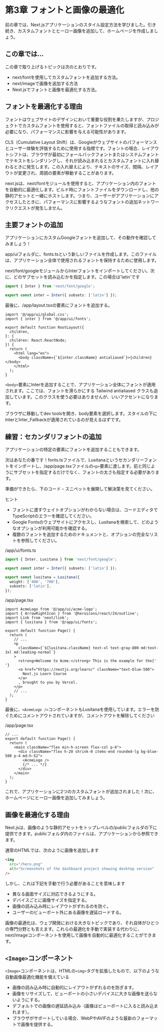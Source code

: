 # 第3章 フォントと画像の最適化
前の章では、Next.jsアプリケーションのスタイル設定方法を学びました。引き続き、カスタムフォントとヒーロー画像を追加して、ホームページを作成しましょう。

## この章では...
この章で取り上げるトピックは次のとおりです。

* next/fontを使用してカスタムフォントを追加する方法。
* next/imageで画像を追加する方法
* Next.jsでフォントと画像を最適化する方法。

## フォントを最適化する理由
フォントはウェブサイトのデザインにおいて重要な役割を果たしますが、プロジェクトでカスタムフォントを使用すると、フォントファイルの取得と読み込みが必要になり、パフォーマンスに影響を与える可能性があります。

CLS（Cumulative Layout Shift）は、Googleがウェブサイトのパフォーマンスとユーザー体験を評価するために使用する指標です。フォントの場合、レイアウトシフトは、ブラウザが最初にフォールバックフォントまたはシステムフォントでテキストをレンダリングし、それが読み込まれるとカスタムフォントに入れ替わるときに発生します。この入れ替えにより、テキストのサイズ、間隔、レイアウトが変更され、周囲の要素が移動することがあります。

next.jsは、next/fontモジュールを使用すると、アプリケーション内のフォントを自動的に最適化します。ビルド時にフォントファイルをダウンロードし、他の静的アセットと一緒にホストします。つまり、ユーザーがアプリケーションにアクセスしたときに、パフォーマンスに影響するようなフォントの追加ネットワークリクエストが発生しません。

## 主要フォントの追加
アプリケーションにカスタムGoogleフォントを追加して、その動作を確認してみましょう！

app/uiフォルダに、fonts.tsという新しいファイルを作成します。このファイルは、アプリケーション全体で使用されるフォントを保持するために使用します。

next/font/googleモジュールからInterフォントをインポートしてください。次に、どのサブセットを読み込むかを指定します。この場合は'latin'です

```typescript
import { Inter } from 'next/font/google';

export const inter = Inter({ subsets: ['latin'] });
```

最後に、/app/layout.tsxの<body>要素にフォントを追加する。

```tsx
import '@/app/ui/global.css';
import { inter } from '@/app/ui/fonts';

export default function RootLayout({
  children,
}: {
  children: React.ReactNode;
}) {
  return (
    <html lang="en">
      <body className={`${inter.className} antialiased`}>{children}</body>
    </html>
  );
}
```

`<body>`要素にInterを追加することで、アプリケーション全体にフォントが適用されます。ここでは、フォントを滑らかにする Tailwind antialiased クラスも追加しています。このクラスを使う必要はありませんが、いいアクセントになります。

ブラウザに移動してdev toolsを開き、body要素を選択します。スタイルの下にInterとInter_Fallbackが適用されているのが見えるはずです。

## 練習：セカンダリフォントの追加
アプリケーションの特定の要素にフォントを追加することもできます。

次はあなたの番です！fonts.tsファイルで、Lusitanaというセカンダリーフォントをインポートし、/app/page.tsxファイルの`<p>`要素に渡します。前と同じようにサブセットを指定するだけでなく、フォントの太さも指定する必要があります。

準備ができたら、下のコード・スニペットを展開して解決策を見てください。

ヒント
* フォントに渡すウェイトオプションがわからない場合は、コードエディタでTypeScriptのエラーを確認してください。
* Google Fontsのウェブサイトにアクセスし、Lusitanaを検索して、どのようなオプションが利用可能かを確認する。
* 複数のフォントを追加するためのドキュメントと、オプションの完全なリストを参照してください。

/app/ui/fonts.ts
```typescript
import { Inter, Lusitana } from 'next/font/google';

export const inter = Inter({ subsets: ['latin'] });

export const lusitana = Lusitana({
  weight: ['400', '700'],
  subsets: ['latin'],
});
```

/app/page.tsx

```tsx
import AcmeLogo from '@/app/ui/acme-logo';
import { ArrowRightIcon } from '@heroicons/react/24/outline';
import Link from 'next/link';
import { lusitana } from '@/app/ui/fonts';

export default function Page() {
  return (
    // ...
    <p
      className={`${lusitana.className} text-xl text-gray-800 md:text-3xl md:leading-normal`}
    >
      <strong>Welcome to Acme.</strong> This is the example for the{' '}
      <a href="https://nextjs.org/learn/" className="text-blue-500">
        Next.js Learn Course
      </a>
      , brought to you by Vercel.
    </p>
    // ...
  );
}
```

最後に、`<AcmeLogo />`コンポーネントもLusitanaを使用しています。エラーを防ぐためにコメントアウトされていますが、コメントアウトを解除してください

/app/page.tsx
```tsx
// ...
export default function Page() {
  return (
    <main className="flex min-h-screen flex-col p-6">
      <div className="flex h-20 shrink-0 items-end rounded-lg bg-blue-500 p-4 md:h-52">
        <AcmeLogo />
        {/* ... */}
      </div>
    </main>
  );
}
```
これで、アプリケーションに2つのカスタムフォントが追加されました！次に、ホームページにヒーロー画像を追加してみましょう。

## 画像を最適化する理由
Next.jsは、画像のような静的アセットをトップレベルの/publicフォルダの下に提供できます。publicフォルダ内のファイルは、アプリケーションから参照できます。

通常のHTMLでは、次のように画像を追加します
```html
<img
  src="/hero.png"
  alt="Screenshots of the dashboard project showing desktop version"
/>
```
しかし、これは下記を手動で行う必要があることを意味します

* 異なる画面サイズに対応できるようにする。
* デバイスごとに画像サイズを指定する。
* 画像の読み込み時にレイアウトがずれるのを防ぐ。
* ユーザーのビューポート外にある画像を遅延ロードする。

画像の最適化は、ウェブ開発における大きなトピックであり、それ自体がひとつの専門分野とも言えます。これらの最適化を手動で実装する代わりに、next/imageコンポーネントを使用して画像を自動的に最適化することができます。

## `<Image>`コンポーネント
`<Image>`コンポーネントは、HTMLの`<img>`タグを拡張したもので、以下のような自動画像最適化機能を備えている

* 画像の読み込み時に自動的にレイアウトがずれるのを防ぎます。
* 画像をリサイズして、ビューポートの小さいデバイスに大きな画像を送らないようにする。
* デフォルトでの画像の遅延読み込み（画像はビューポートに入ると読み込まれます）。
* ブラウザがサポートしている場合、WebPやAVIFのような最新のフォーマットで画像を提供する。
